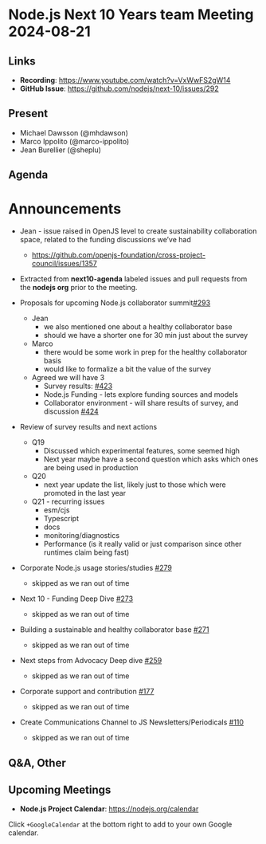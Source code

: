 # Node.js  Next 10 Years team Meeting 2024-08-21

## Links

* **Recording**:  <https://www.youtube.com/watch?v=VxWwFS2gW14>
* **GitHub Issue**: <https://github.com/nodejs/next-10/issues/292>

## Present

* Michael Dawsson (@mhdawson)
* Marco Ippolito (@marco-ippolito)
* Jean Burellier (@sheplu)

## Agenda

# Announcements

* Jean - issue raised in OpenJS level to create sustainability collaboration space, related to the
   funding discussions we’ve had
   * <https://github.com/openjs-foundation/cross-project-council/issues/1357>

* Extracted from **next10-agenda** labeled issues and pull requests from the **nodejs org** prior to the meeting.

* Proposals for upcoming Node.js collaborator summit[#293](https://github.com/nodejs/next-10/issues/293)
  * Jean
    * we also mentioned one about a healthy collaborator base
    * should we have a shorter one for 30 min just about the survey
  * Marco
    * there would be some work in prep for the healthy collaborator basis
    * would like to formalize a bit the value of the survey
  * Agreed we will have 3
    * Survey results: [#423](https://github.com/openjs-foundation/summit/issues/423)
    * Node.js Funding - lets explore funding sources and models
    * Collaborator environment - will share results of survey, and discussion [#424](https://github.com/openjs-foundation/summit/issues/424)

* Review of survey results and next actions
  * Q19
    * Discussed which experimental features, some seemed high
    * Next year maybe have a second question which asks which ones are being used in production
  * Q20
    * next year update the list, likely just to those which were promoted in the last year
  * Q21 - recurring issues
    * esm/cjs
    * Typescript
    * docs
    * monitoring/diagnostics
    * Performance (is it really valid or just comparison since other runtimes claim being fast)

* Corporate Node.js usage stories/studies [#279](https://github.com/nodejs/next-10/issues/279)
  * skipped as we ran out of time

* Next 10 - Funding Deep Dive [#273](https://github.com/nodejs/next-10/issues/273)
  * skipped as we ran out of time

* Building a sustainable and healthy collaborator base [#271](https://github.com/nodejs/next-10/issues/271)
  * skipped as we ran out of time

* Next steps from Advocacy Deep dive [#259](https://github.com/nodejs/next-10/issues/259)
  * skipped as we ran out of time

* Corporate support and contribution [#177](https://github.com/nodejs/next-10/issues/177)
  * skipped as we ran out of time

* Create Communications Channel to JS Newsletters/Periodicals [#110](https://github.com/nodejs/next-10/issues/110)
  * skipped as we ran out of time

## Q&A, Other

## Upcoming Meetings

* **Node.js Project Calendar**: <https://nodejs.org/calendar>

Click `+GoogleCalendar` at the bottom right to add to your own Google calendar.
